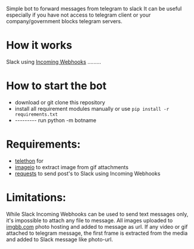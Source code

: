 Simple bot to forward messages from telegram to slack
It can be useful especially if you have not access to telegram client or your company/government blocks telegram servers.

# How it works

Slack using [Incoming Webhooks](https://api.slack.com/messaging/webhooks) .........


# How to start the bot

* download or git clone this repository
* install all requirement modules manually or use ```pip install -r
  requirements.txt```
* --------- run python -m botname 

# Requirements:
 
* [telethon](https://github.com/LonamiWebs/Telethon) for
* [imageio](https://github.com/imageio/imageio) to extract image from gif attachments
* [requests](https://requests.kennethreitz.org/en/master/) to send post's to Slack using Incoming Webhooks

# Limitations:
While Slack Incoming Webhooks can be used to send text messages only, it's impossible to attach any file to message. All images uploaded to [imgbb.com](https://imgbb.com/) photo hosting and added to message as url. 
If any video or gif attached to telegram message, the first frame is extracted from the media and added to Slack message like photo-url.

